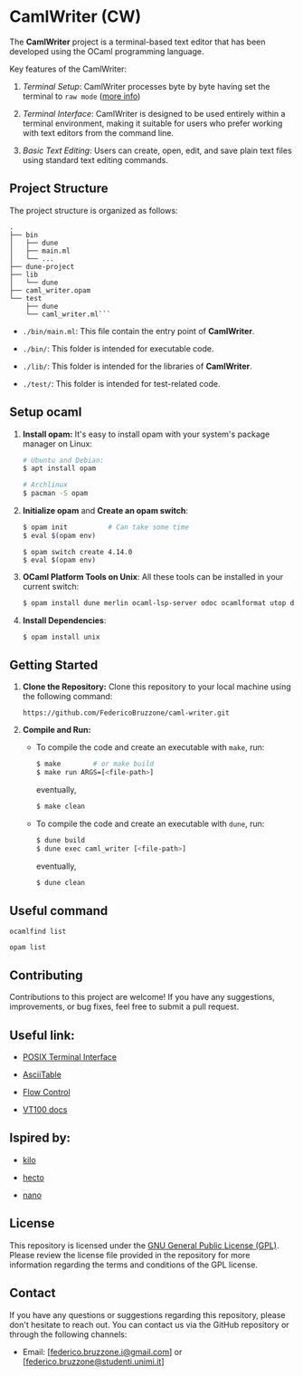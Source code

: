 # CamlWriter (CW)

The **CamlWriter** project is a terminal-based text editor that has been developed using the OCaml programming language.

Key features of the CamlWriter:

1. _Terminal Setup_: CamlWriter processes byte by byte having set the terminal to `raw mode` ([more info](https://en.wikipedia.org/wiki/POSIX_terminal_interface))

2. _Terminal Interface_: CamlWriter is designed to be used entirely within a terminal environment, making it suitable for users who prefer working with text editors from the command line.

3. _Basic Text Editing_: Users can create, open, edit, and save plain text files using standard text editing commands.

## Project Structure

The project structure is organized as follows:

```
.
├── bin
│   ├── dune
│   ├── main.ml
│   └── ...
├── dune-project
├── lib
│   └── dune
├── caml_writer.opam
└── test
    ├── dune
    └── caml_writer.ml```
```

- `./bin/main.ml`: This file contain the entry point of **CamlWriter**.

- `./bin/`: This folder is intended for executable code.

- `./lib/`: This folder is intended for the libraries of **CamlWriter**.

- `./test/`: This folder is intended for test-related code.

## Setup ocaml

1. **Install opam:** It's easy to install opam with your system's package manager on Linux:
   ```bash
   # Ubuntu and Debian:
   $ apt install opam

   # Archlinux
   $ pacman -S opam
   ```

2. **Initialize opam** and **Create an opam switch**:
    ```bash
    $ opam init          # Can take some time
    $ eval $(opam env)
    ```
    ```
    $ opam switch create 4.14.0
    $ eval $(opam env)
    ```

3. **OCaml Platform Tools on Unix**: All these tools can be installed in your current switch:
    ```bash
    $ opam install dune merlin ocaml-lsp-server odoc ocamlformat utop dune-release
    ```

4. **Install Dependencies**:
    ```bash
    $ opam install unix
    ```

## Getting Started

1. **Clone the Repository:** Clone this repository to your local machine using the following command:

   ```
   https://github.com/FedericoBruzzone/caml-writer.git
   ```

2. **Compile and Run:**

    - To compile the code and create an executable with `make`, run:
      ```bash
      $ make        # or make build
      $ make run ARGS=[<file-path>]
      ```

      eventually,

      ```bash
      $ make clean
      ```

    - To compile the code and create an executable with `dune`, run:
        ```bash
        $ dune build
        $ dune exec caml_writer [<file-path>]
        ```

        eventually,

        ```bash
        $ dune clean
        ```

## Useful command

`ocamlfind list`

`opam list`

## Contributing

Contributions to this project are welcome! If you have any suggestions, improvements, or bug fixes, feel free to submit a pull request.

## Useful link:

- [POSIX Terminal Interface](https://en.wikipedia.org/wiki/POSIX_terminal_interface)

- [AsciiTable](https://www.asciitable.com/)

- [Flow Control](https://en.wikipedia.org/wiki/Software_flow_control)

- [VT100 docs](https://vt100.net/docs/vt100-ug/contents.html)

## Ispired by:

- [kilo](https://viewsourcecode.org/snaptoken/kilo/)

- [hecto](https://www.flenker.blog/hecto/)

- [nano](https://www.nano-editor.org/)

## License

This repository is licensed under the [GNU General Public License (GPL)](https://www.gnu.org/licenses/gpl-3.0.html). Please review the license file provided in the repository for more information regarding the terms and conditions of the GPL license.

## Contact

If you have any questions or suggestions regarding this repository, please don't hesitate to reach out. You can contact us via the GitHub repository or through the following channels:
- Email: [federico.bruzzone.i@gmail.com] or [federico.bruzzone@studenti.unimi.it]


